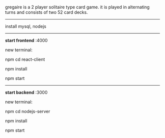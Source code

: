 
gregaire is a 2 player solitaire type card game.
it is played in alternating turns and consists of two 52 card decks.
_______
install mysql, nodejs
_________
<b>start frontend</b> :4000

new terminal:

npm cd react-client

npm install

npm start
_________
<b>start backend</b> :3000

new terminal:

npm cd nodejs-server

npm install

npm start